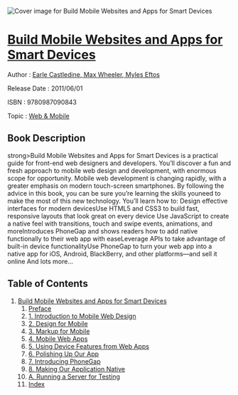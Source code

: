 ![Cover image for Build Mobile Websites and Apps for Smart Devices](https://imgdetail.ebookreading.net/cover/cover/web_mobile/EB9780987090843.jpg)

[Build Mobile Websites and Apps for Smart Devices](https://ebookreading.net/view/book/Build+Mobile+Websites+and+Apps+for+Smart+Devices-EB9780987090843_1.html "Build Mobile Websites and Apps for Smart Devices")
====================================================================================================================

Author : [Earle Castledine](https://ebookreading.net/search/author/Earle+Castledine),[ Max Wheeler](https://ebookreading.net/search/author/+Max+Wheeler),[ Myles Eftos](https://ebookreading.net/search/author/+Myles+Eftos)

Release Date : 2011/06/01

ISBN : 9780987090843

Topic : [Web & Mobile](https://ebookreading.net/search/category/web-mobile)

Book Description
-----------------

strong&gt;Build Mobile Websites and Apps for Smart Devices is a practical guide for front-end web designers and developers. You’ll discover a fun and fresh approach to mobile web design and development, with enormous scope for opportunity.
Mobile web development is changing rapidly, with a greater emphasis on modern touch-screen smartphones. By following the advice in this book, you can be sure you’re learning the skills youneed to make the most of this new technology.
You’ll learn how to:
Design effective interfaces for modern devicesUse HTML5 and CSS3 to build fast, responsive layouts that look great on every device Use JavaScript to create a native feel with transitions, touch and swipe events, animations, and moreIntroduces PhoneGap and shows readers how to add native functionally to their web app with easeLeverage APIs to take advantage of built-in device functionalityUse PhoneGap to turn your web app into a native app for iOS, Android, BlackBerry, and other platforms—and sell it online And lots more...
              
Table of Contents
-----------------

1. [Build Mobile Websites and Apps for Smart Devices](https://ebookreading.net/view/book/Build+Mobile+Websites+and+Apps+for+Smart+Devices-EB9780987090843_4.html)
    1. [Preface](https://ebookreading.net/view/book/Build+Mobile+Websites+and+Apps+for+Smart+Devices-EB9780987090843_5.html)
    1. [1. Introduction to Mobile Web Design](https://ebookreading.net/view/book/Build+Mobile+Websites+and+Apps+for+Smart+Devices-EB9780987090843_6.html)
    1. [2. Design for Mobile](https://ebookreading.net/view/book/Build+Mobile+Websites+and+Apps+for+Smart+Devices-EB9780987090843_7.html)
    1. [3. Markup for Mobile](https://ebookreading.net/view/book/Build+Mobile+Websites+and+Apps+for+Smart+Devices-EB9780987090843_8.html)
    1. [4. Mobile Web Apps](https://ebookreading.net/view/book/Build+Mobile+Websites+and+Apps+for+Smart+Devices-EB9780987090843_9.html)
    1. [5. Using Device Features from Web Apps](https://ebookreading.net/view/book/Build+Mobile+Websites+and+Apps+for+Smart+Devices-EB9780987090843_10.html)
    1. [6. Polishing Up Our App](https://ebookreading.net/view/book/Build+Mobile+Websites+and+Apps+for+Smart+Devices-EB9780987090843_11.html)
    1. [7. Introducing PhoneGap](https://ebookreading.net/view/book/Build+Mobile+Websites+and+Apps+for+Smart+Devices-EB9780987090843_12.html)
    1. [8. Making Our Application Native](https://ebookreading.net/view/book/Build+Mobile+Websites+and+Apps+for+Smart+Devices-EB9780987090843_13.html)
    1. [A. Running a Server for Testing](https://ebookreading.net/view/book/Build+Mobile+Websites+and+Apps+for+Smart+Devices-EB9780987090843_14.html)
    1. [Index](https://ebookreading.net/view/book/Build+Mobile+Websites+and+Apps+for+Smart+Devices-EB9780987090843_15.html)
